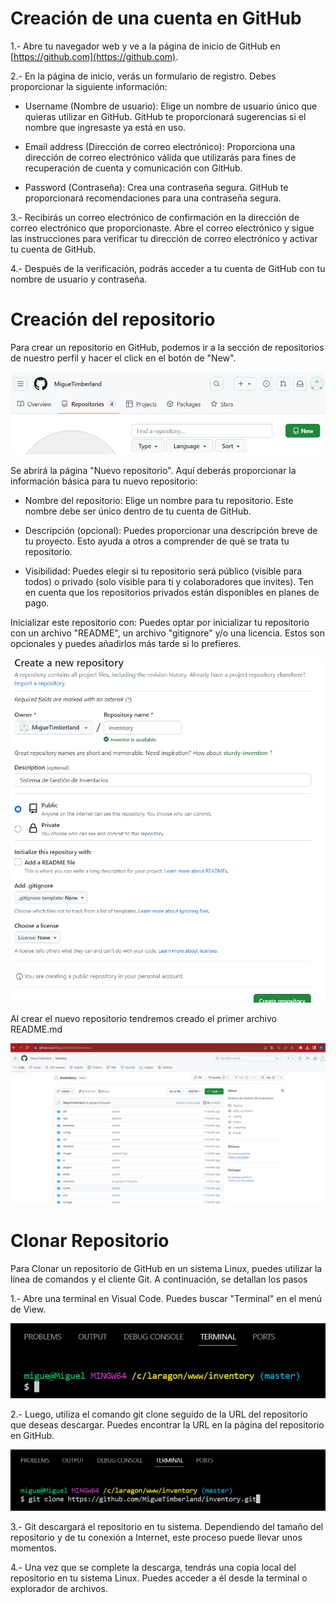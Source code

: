 # Creación de una cuenta en GitHub

1.- Abre tu navegador web y ve a la página de inicio de GitHub en [https://github.com](https://github.com).

2.- En la página de inicio, verás un formulario de registro. Debes proporcionar la siguiente información:

 - Username (Nombre de usuario): Elige un nombre de usuario único que quieras utilizar en GitHub. GitHub te proporcionará sugerencias si el nombre que ingresaste ya está en uso.

 - Email address (Dirección de correo electrónico): Proporciona una dirección de correo electrónico válida que utilizarás para fines de recuperación de cuenta y comunicación con GitHub.

 - Password (Contraseña): Crea una contraseña segura. GitHub te proporcionará recomendaciones para una contraseña segura.

3.- Recibirás un correo electrónico de confirmación en la dirección de correo electrónico que proporcionaste. Abre el correo electrónico y sigue las instrucciones para verificar tu dirección de correo electrónico y activar tu cuenta de GitHub.

4.- Después de la verificación, podrás acceder a tu cuenta de GitHub con tu nombre de usuario y contraseña.

# Creación del repositorio

Para crear un repositorio en GitHub, podemos ir a la sección de repositorios de nuestro perfil y hacer el click en el botón de "New". 

![Boton New](https://github.com/MigueTimberland/inventory/blob/master/Docs/nuevo.png)

Se abrirá la página "Nuevo repositorio". Aquí deberás proporcionar la información básica para tu nuevo repositorio:

 - Nombre del repositorio: Elige un nombre para tu repositorio. Este nombre debe ser único dentro de tu cuenta de GitHub.

 - Descripción (opcional): Puedes proporcionar una descripción breve de tu proyecto. Esto ayuda a otros a comprender de qué se trata tu repositorio.

 - Visibilidad: Puedes elegir si tu repositorio será público (visible para todos) o privado (solo visible para ti y colaboradores que invites). Ten en cuenta que los repositorios privados están disponibles en planes de pago.

Inicializar este repositorio con: Puedes optar por inicializar tu repositorio con un archivo "README", un archivo "gitignore" y/o una licencia. Estos son opcionales y puedes añadirlos más tarde si lo prefieres.

![Creando nuevo repositorio](https://github.com/MigueTimberland/inventory/blob/master/Docs/new_repository.png)

Al crear el nuevo repositorio tendremos creado el primer archivo README.md

![Nuevo repositorio](https://github.com/MigueTimberland/inventory/blob/master/Docs/repository.png)


# Clonar Repositorio 

Para Clonar un repositorio de GitHub en un sistema Linux, puedes utilizar la línea de comandos y el cliente Git. A continuación, se detallan los pasos

1.- Abre una terminal en Visual Code. Puedes buscar "Terminal" en el menú de View.

![Terminal](Docs/principal.png)

2.- Luego, utiliza el comando git clone seguido de la URL del repositorio que deseas descargar. Puedes encontrar la URL en la página del repositorio en GitHub. 

![Clonar](Docs/clone.png)

3.- Git descargará el repositorio en tu sistema. Dependiendo del tamaño del repositorio y de tu conexión a Internet, este proceso puede llevar unos momentos.

4.- Una vez que se complete la descarga, tendrás una copia local del repositorio en tu sistema Linux. Puedes acceder a él desde la terminal o explorador de archivos.




























